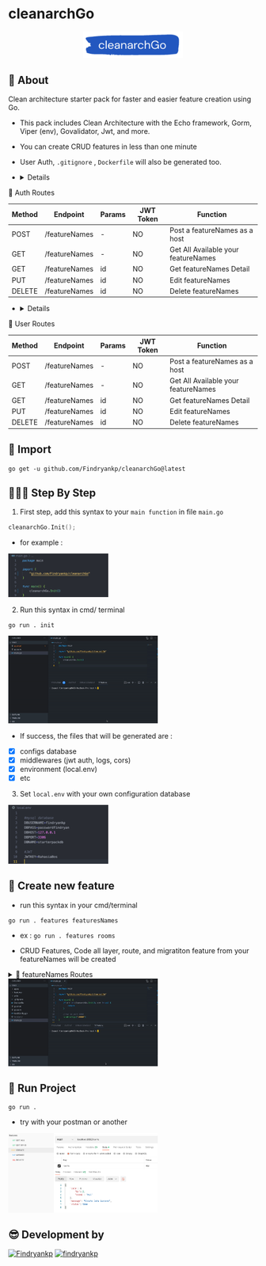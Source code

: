 # cleanarchGo
<div align="center">
  <a href="images/logo.png">
    <img src="images/logo.png" alt="Logo" width="40%">
  </a>
</div>

## 💫 About
Clean architecture starter pack for faster and easier feature creation using Go.
* This pack includes Clean Architecture with the Echo framework, Gorm, Viper (env), Govalidator, Jwt, and more. 
* You can create CRUD features in less than one minute
* User Auth, `.gitignore` , `Dockerfile` will also be generated too.

* <details>
 <summary>🔗 Auth Routes</summary>
  
| Method      | Endpoint            | Params      | JWT Token   | Function                                |
| ----------- | ------------------- | ----------- | ----------- | --------------------------------------- |
| POST        | /featureNames              | -           | NO          | Post a featureNames as a host                    |
| GET         | /featureNames   | -    | NO          | Get All Available your featureNames  |
| GET         | /featureNames   | id    | NO          | Get featureNames Detail |
| PUT         | /featureNames   | id    | NO          | Edit featureNames |
| DELETE       | /featureNames   | id    | NO          | Delete featureNames |
</details>

* <details>
 <summary>🔗 User Routes</summary>
  
| Method      | Endpoint            | Params      | JWT Token   | Function                                |
| ----------- | ------------------- | ----------- | ----------- | --------------------------------------- |
| POST        | /featureNames              | -           | NO          | Post a featureNames as a host                    |
| GET         | /featureNames   | -    | NO          | Get All Available your featureNames  |
| GET         | /featureNames   | id    | NO          | Get featureNames Detail |
| PUT         | /featureNames   | id    | NO          | Edit featureNames |
| DELETE       | /featureNames   | id    | NO          | Delete featureNames |
</details>

## 🚀 Import
```shell
go get -u github.com/Findryankp/cleanarchGo@latest
```

## 👨🏽‍💻 Step By Step
1. First step, add this syntax to your `main function` in file `main.go`
```go
cleanarchGo.Init();
```
* for example :
<div align="left">
  <a href="images/01.png">
    <img src="images/01.png" alt="Logo" width="40%">
  </a>
</div>

2. Run this syntax in cmd/ terminal
```shell
go run . init
```
<div align="left">
  <a href="images/init.png">
    <img src="images/init.gif" alt="Logo" width="60%">
  </a>
</div>

* If success, the files that will be generated are :
- [x] configs database
- [x] middlewares (jwt auth, logs, cors)
- [x] environment (local.env)
- [x] etc

3. Set `local.env` with your own configuration database
<div align="left">
  <a href="images/04.png">
    <img src="images/04.png" alt="Logo" width="40%">
  </a>
</div>

## 🚀 Create new feature
* run this syntax in your cmd/terminal
```shell
go run . features featuresNames
```
* ex : `go run . features rooms`

* CRUD Features, Code all layer, route, and migratiton feature from your featureNames will be created
  
<details>
*  <summary>🔗 featureNames Routes</summary>
  
| Method      | Endpoint            | Params      | JWT Token   | Function                                |
| ----------- | ------------------- | ----------- | ----------- | --------------------------------------- |
| POST        | /featureNames              | -           | NO          | Post a featureNames as a host                    |
| GET         | /featureNames   | -    | NO          | Get All Available your featureNames  |
| GET         | /featureNames   | id    | NO          | Get featureNames Detail |
| PUT         | /featureNames   | id    | NO          | Edit featureNames |
| DELETE       | /featureNames   | id    | NO          | Delete featureNames |
</details>

<div align="left">
  <a href="images/feature.png">
    <img src="images/feature.gif" alt="Logo" width="60%">
  </a>
</div>

## 🎯 Run Project
```shell
go run .
```

* try with your postman or another
<div align="left">
  <a href="images/05.png">
    <img src="images/05.png" alt="Logo" width="60%">
  </a>
</div>

## 😎 Development by
[![Findryankp](https://img.shields.io/badge/Findryankp-grey?style=for-the-badge&logo=github&logoColor=white)](https://github.com/Findryankp)
[![findryankp](https://img.shields.io/badge/findryankp-blue?style=for-the-badge&logo=linkedin&logoColor=white)](https://www.linkedin.com/in/Findryankp/)
